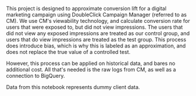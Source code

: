 This project is designed to approximate conversion lift for a digital marketing campaign using DoubleClick Campaign Manager (referred to as CM).  We use CM's viewability technology, and calculate conversion rate for users that were exposed to, but did not view impressions.  The users that did not view any exposed impressions are treated as our control group, and users that do view impressions are treated as the test group.  This process does introduce bias, which is why this is labeled as an approximation, and does not replace the true value of a controlled test. 

However, this process can be applied on historical data, and bares no additional cost.  All that's needed is the raw logs from CM, as well as a connection to BigQuery.

Data from this notebook represents dummy client data. 